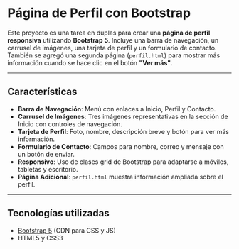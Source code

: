 # Página de Perfil con Bootstrap

Este proyecto es una tarea en duplas para crear una **página de perfil responsiva** utilizando **Bootstrap 5**. Incluye una barra de navegación, un carrusel de imágenes, una tarjeta de perfil y un formulario de contacto. También se agregó una segunda página (`perfil.html`) para mostrar más información cuando se hace clic en el botón **"Ver más"**.

---

## Características
- **Barra de Navegación**: Menú con enlaces a Inicio, Perfil y Contacto.  
- **Carrusel de Imágenes**: Tres imágenes representativas en la sección de Inicio con controles de navegación.  
- **Tarjeta de Perfil**: Foto, nombre, descripción breve y botón para ver más información.  
- **Formulario de Contacto**: Campos para nombre, correo y mensaje con un botón de enviar.  
- **Responsivo**: Uso de clases grid de Bootstrap para adaptarse a móviles, tabletas y escritorio.  
- **Página Adicional**: `perfil.html` muestra información ampliada sobre el perfil.  

---

## Tecnologías utilizadas
- [Bootstrap 5](https://getbootstrap.com/) (CDN para CSS y JS)  
- HTML5 y CSS3  

